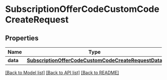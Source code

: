 # SubscriptionOfferCodeCustomCodeCreateRequest

## Properties
Name | Type | Description | Notes
------------ | ------------- | ------------- | -------------
**data** | [**SubscriptionOfferCodeCustomCodeCreateRequestData**](SubscriptionOfferCodeCustomCodeCreateRequestData.md) |  | 

[[Back to Model list]](../README.md#documentation-for-models) [[Back to API list]](../README.md#documentation-for-api-endpoints) [[Back to README]](../README.md)


